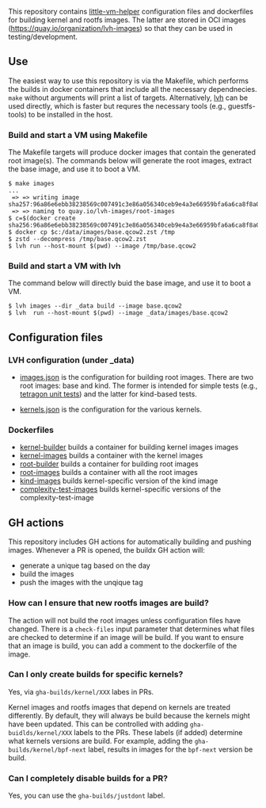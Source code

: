 
This repository contains [little-vm-helper](https://github.com/cilium/little-vm-helper)
configuration files and dockerfiles for building kernel and rootfs images. The latter are stored in
OCI images (https://quay.io/organization/lvh-images) so that they can be used in
testing/development.

## Use

The easiest way to use this repository is via the Makefile, which performs the builds in docker
containers that include all the necessary dependnecies. `make` without arguments will print a list
of targets. Alternatively, [lvh](https://github.com/cilium/little-vm-helper/) can be used directly,
which is  faster but requres the necessary tools (e.g., guestfs-tools) to be installed in the host.

### Build and start a VM using Makefile

The Makefile targets will produce docker images that contain the generated root image(s). The
commands below will generate the root images, extract the base image, and use it to boot a VM.

```
$ make images
...
 => => writing image sha257:96a86e6ebb38238569c007491c3e86a056340ceb9e4a3e66959bfa6a6ca8f8a0
 => => naming to quay.io/lvh-images/root-images
$ c=$(docker create sha256:96a86e6ebb38238569c007491c3e86a056340ceb9e4a3e66959bfa6a6ca8f8a0)
$ docker cp $c:/data/images/base.qcow2.zst /tmp
$ zstd --decompress /tmp/base.qcow2.zst
$ lvh run --host-mount $(pwd) --image /tmp/base.qcow2
```

### Build and start a VM with lvh

The command below will directly buid the base image, and use it to boot a VM.

```
$ lvh images --dir _data build --image base.qcow2
$ lvh  run --host-mount $(pwd) --image _data/images/base.qcow2
```

## Configuration files

### LVH configuration (under \_data)

- [images.json](_data/images.json) is the configuration for building root images. There are two root images:
  base and kind. The former is intended for simple tests (e.g., [tetragon unit
  tests](https://github.com/cilium/tetragon/tree/main/tests/vmtests)) and the latter
  for kind-based tests.

- [kernels.json](_data/kernels.json) is the configuration for the various kernels.

### Dockerfiles

- [kernel-builder](./dockerfiles/kernel-builder) builds a container for building kernel images
  images
- [kernel-images](./dockerfiles/kernel-images) builds a container with the kernel images
- [root-builder](./dockerfiles/root-builder) builds a container for building root images
- [root-images](./dockerfiles/root-images) builds a container with all the root images
- [kind-images](./dockerfiles/kind-images) builds kernel-specific version of the kind image
- [complexity-test-images](./dockerfiles/complexity-test-images) builds kernel-specific versions of
  the complexity-test-image


## GH actions

This repository includes GH actions for automatically building and pushing images. Whenever a PR is
opened, the buildx GH action will:
 - generate a unique tag based on the day
 - build the images
 - push the images with the unqique tag

### How can I ensure that new rootfs images are build?

The action will not build the root images unless configuration files have changed.
There is a `check-files` input parameter that determines what files are checked to
determine if an image will be build. If you want to ensure that an image is build, you
can add a comment to the dockerfile of the image.

### Can I only create builds for specific kernels?

Yes, via `gha-builds/kernel/XXX` labes in PRs.

Kernel images and rootfs images that depend on kernels are treated differently. By default, they will always be build
because the kernels might have been updated. This can be controlled with adding `gha-buidlds/kernel/XXX` labels to the PRs.
These labels (if added) determine what kernels versions are build. For example, adding the `gha-builds/kernel/bpf-next` label,
results in images  for the `bpf-next` version be build.

### Can I completely disable builds for a PR?

Yes, you can use the `gha-builds/justdont` label.
